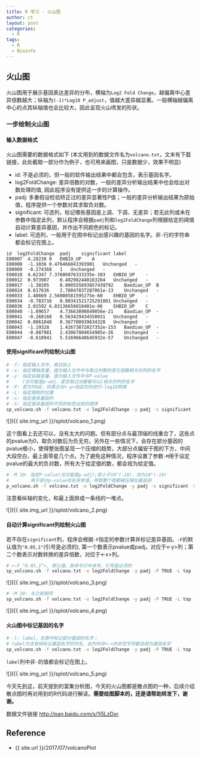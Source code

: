 ```yaml
---
title: R 学习 - 火山图
author: ct
layout: post
categories:
  - R
tags:
  - R
  - Bioinfo
---
```


## 火山图

火山图用于展示基因表达差异的分布，横轴为`Log2 Fold Change`，越偏离中心差异倍数越大；纵轴为`(-1)*Log10 P_adjust`，值越大差异越显著。一般横轴越偏离中心的点其纵轴值也会比较大，因此呈现火山喷发的形状。

### 一步绘制火山图

#### 输入数据格式

火山图需要的数据格式如下 (本文用到的数据文件名为`volcano.txt`，文末有下载链接，此处截取一部分作为例子，也可用来画图，只是数据少，效果不明显)

* id: 不是必须的，但一般的软件输出结果中都会包含，表示基因名字。
* log2FoldChange: 差异倍数的对数，一般的差异分析输出结果中也会给出对数处理的值, 因此程序没有提供这一步的计算操作。
* padj: 多重假设检验矫正过的差异显著性P值；一般的差异分析输出结果为原始值，程序提供一个参数对其求取负对数。
* significant: 可选列，标记哪些基因是上调、下调、无差异；若无此列或未在参数中指定此列，默认程序会根据`padj`列和`log2FoldChange`列根据给定的阈值自动计算差异基因，并作出不同颜色的标记。
* label: 可选列，一般用于在图中标记出感兴趣的基因的名字。非`-`行的字符串都会标记在图上。

```
id	log2FoldChange	padj	significant	label
E00007	4.28238	0	EHBIO_UP	A
E00008	-1.1036	0.476466843393901	Unchanged	-
E00009	-0.274368	1	Unchanged	-
E00010	4.62347	7.37606076333335e-103	EHBIO_UP	-
E00012	0.973987	0.482982440163204	Unchanged	-
E00017	-1.30205	0.000555693857439792	Baodian_UP	B
E00024	0.617636	2.78047837287061e-13	Unchanged	-
E00033	1.48669	2.56000581595275e-60	EHBIO_UP	-
E00034	-0.783716	0.00341521725291801	Unchanged	-
E00036	2.01592	6.03136656016401e-06	EHBIO_UP	C
E00040	-1.89657	4.73663890849056e-21	Baodian_UP	-
E00041	-0.268168	0.563429434558031	Unchanged	-
E00042	0.0861048	0.367700939634328	Unchanged	-
E00043	-1.19328	1.42673872027352e-153	Baodian_UP	-
E00044	-0.887981	2.43067804654905e-26	Unchanged	-
E00047	-0.610941	5.51696648645932e-57	Unchanged	-
```

#### 使用significant列绘制火山图

```bash
# -f: 指定输入文件，格式如上
# -x: 指定横轴变量，值为输入文件中与取过对数的变化倍数相关的列的名字
# -y: 指定纵轴变量，值为输入文件中与P-value
#     (也可能是p-adj，是否取过对数都可以)相关的列的名字
# -P: 若为TRUE，则表示对<-y>指定的列进行-log10转换
# -L: 指定图例的位置
# -s: 指定差异基因列
# -S: 指定差异基因列不同的标签出现的顺序
sp_volcano.sh -f volcano.txt -x log2FoldChange -y padj -s significant -S "'EHBIO_UP', 'Baodian_UP', 'Unchanged'" -P TRUE -L top
```

![]({{ site.img_url }}/splot/volcano_1.png)

这个图看上去还可以，没有太大的问题。但有部分点与最顶端的线重合了，这些点的pvalue为0，取负对数后为负无穷。另外在一些情况下，会存在部分基因的pvalue极小，使得整张图呈现一个压缩的趋势，大部分点偏安于图的下方，中间大段空白，最上面零星几个点。为了避免这种情况，程序设置了参数`-M`用于设定pvalue的最大的负对数，所有大于给定值的数，都会视为给定值。

```bash
# -M 10: 指定P-value(也可能是p-adj);若小于10^(-10)，则为10^(-10)
#        用于部分p-value存在异常值，导致整个图都被压缩在最底部
p_volcano.sh -f volcano.txt -x log2FoldChange -y padj -s significant -S "'EHBIO_UP', 'Baodian_UP', 'Unchanged'" -P TRUE -L top -M 10
```

注意看纵轴的变化，和最上面排成一条线的一堆点。

![]({{ site.img_url }}/splot/volcano_2.png)

#### 自动计算significant列绘制火山图

若不存在`significant`列，程序会根据`-F`指定的参数计算并标记差异基因。`-F`的默认值为`"0.05,1"`(引号是必须的), 第一个数表示pvalue或padj，对应于<-y>列；第二个数表示对数转换的差异倍数，对应于<-x>列。

```bash
# <-F "0.05,1">, 默认值，故命令行中未写，引号是必须的
sp_volcano.sh -f volcano.txt -x log2FoldChange -y padj -P TRUE -L top
```

![]({{ site.img_url }}/splot/volcano_3.png)

```bash
# -M 10: 与之前相同
sp_volcano.sh -f volcano.txt -x log2FoldChange -y padj -P TRUE -L top -M 10
```

![]({{ site.img_url }}/splot/volcano_4.png)

#### 火山图中标记基因的名字

```bash
# -l: label，在图中标记部分基因的名字；
# label为含有待标记基因名字的列名，此列中非<->的非空字符都会视为基因名字
sp_volcano.sh -f volcano.txt -x log2FoldChange -y padj -P TRUE -L top -M 10 -l label
```

`label`列中非`-`的值都会标记在图上。

![]({{ site.img_url }}/splot/volcano_5.png)

今天先到这，前天提到的富集分析图，今天的火山图都是散点图的一种，后续介绍散点图时再对用到的R代码进行解读。**需要绘图脚本的，还是请帮助转发下，谢谢。**

数据文件链接 <http://pan.baidu.com/s/1i5LzDxr>.


## Reference

* {{ site.url }}/2017/07/volcanoPlot

